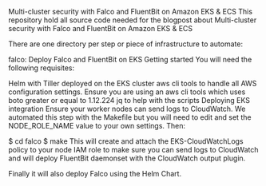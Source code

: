 Multi-cluster security with Falco and FluentBit on Amazon EKS & ECS
This repository hold all source code needed for the blogpost about Multi-cluster security with Falco and FluentBit on Amazon EKS & ECS

There are one directory per step or piece of infrastructure to automate:

falco: Deploy Falco and FluentBit on EKS
Getting started
You will need the following requisites:

Helm with Tiller deployed on the EKS cluster
aws cli tools to handle all AWS configuration settings. Ensure you are using an aws cli tools which uses boto greater or equal to 1.12.224
jq to help with the scripts
Deploying EKS integration
Ensure your worker nodes can send logs to CloudWatch. We automated this step with the Makefile but you will need to edit and set the NODE_ROLE_NAME value to your own settings. Then:

$ cd falco
$ make
This will create and attach the EKS-CloudWatchLogs policy to your node IAM role to make sure you can send logs to CloudWatch and will deploy FluentBit daemonset with the CloudWatch output plugin.

Finally it will also deploy Falco using the Helm Chart.
